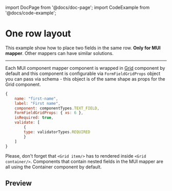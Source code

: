 import DocPage from '@docs/doc-page';
import CodeExample from '@docs/code-example';

<DocPage>

# One row layout

This example show how to place two fields in the same row. **Only for MUI mapper**.
Other mappers can have similar solutions.

---

Each MUI component mapper component is wrapped in [Grid](https://material-ui.com/components/grid/#grid) component by default and this component is configurable via `FormFieldGridProps` object you can pass via schema - this object is of the same shape as props for the Grid component.

```jsx
{
    name: "first-name",
    label: "First name",
    component: componentTypes.TEXT_FIELD,
    FormFieldGridProps: { xs: 6 },
    isRequired: true,
    validate: [
        {
        type: validatorTypes.REQUIRED
        }
    ]
}
```

Please, don't forget that `<Grid item/>` has to rendered inside `<Grid container/>`. Components that contain nested fields in the MUI mapper are all using the Container component by default.

## Preview

<CodeExample source="components/examples/one-row-layout" mode="preview" />

</DocPage>